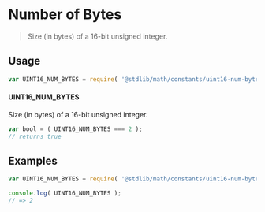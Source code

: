 # Number of Bytes

> Size (in bytes) of a 16-bit unsigned integer.

<section class="usage">

## Usage

```javascript
var UINT16_NUM_BYTES = require( '@stdlib/math/constants/uint16-num-bytes' );
```

#### UINT16_NUM_BYTES

Size (in bytes) of a 16-bit unsigned integer.

```javascript
var bool = ( UINT16_NUM_BYTES === 2 );
// returns true
```

</section>

<!-- /.usage -->

<section class="examples">

## Examples

<!-- TODO: better example -->

```javascript
var UINT16_NUM_BYTES = require( '@stdlib/math/constants/uint16-num-bytes' );

console.log( UINT16_NUM_BYTES );
// => 2
```

</section>

<!-- /.examples -->

<section class="links">

</section>

<!-- /.links -->
